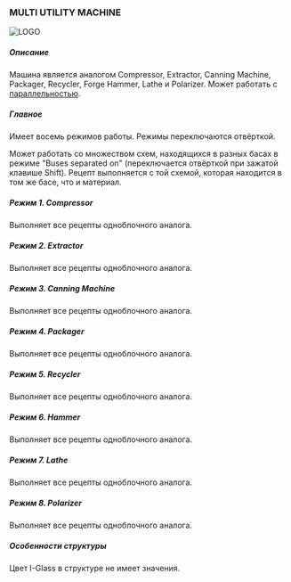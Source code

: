 ### MULTI UTILITY MACHINE

![LOGO](https://raw.githubusercontent.com/GT-IMPACT/impact-front/main/public/media/gregtech/ParUtill.png)

##### Описание

Машина является аналогом Compressor, Extractor, Canning Machine, Packager, Recycler, Forge Hammer, Lathe и Polarizer. Может работать с [параллельностью](#/mechanics#parallelism).

##### Главное

Имеет восемь режимов работы. Режимы переключаются отвёрткой.

Может работать со множеством схем, находящихся в разных басах в режиме "Buses separated on" (переключается отвёрткой при зажатой клавише Shift). Рецепт выполняется с той схемой, которая находится в том же басе, что и материал.

##### Режим 1. Compressor

Выполняет все рецепты одноблочного аналога.

##### Режим 2. Extractor

Выполняет все рецепты одноблочного аналога.

##### Режим 3. Canning Machine

Выполняет все рецепты одноблочного аналога.

##### Режим 4. Packager

Выполняет все рецепты одноблочного аналога.

##### Режим 5. Recycler

Выполняет все рецепты одноблочного аналога.

##### Режим 6. Hammer

Выполняет все рецепты одноблочного аналога.

##### Режим 7. Lathe

Выполняет все рецепты одноблочного аналога.

##### Режим 8. Polarizer

Выполняет все рецепты одноблочного аналога.

##### Особенности структуры

Цвет I-Glass в структуре не имеет значения.
